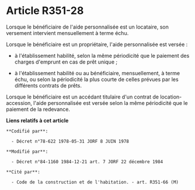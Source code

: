 # Article R351-28

Lorsque le bénéficiaire de l'aide personnalisée est un locataire, son versement intervient mensuellement à terme échu.

Lorsque le bénéficiaire est un propriétaire, l'aide personnalisée est versée :

- à l'établissement habilité, selon la même périodicité que le paiement des charges d'emprunt en cas de prêt unique ;

- à l'établissement habilité ou au bénéficiaire, mensuellement, à terme échu, ou selon la périodicité la plus courte de
celles prévues par les différents contrats de prêts.

Lorsque le bénéficiaire est un accédant titulaire d'un contrat de location-accession, l'aide personnalisée est versée selon
la même périodicité que le paiement de la redevance.

**Liens relatifs à cet article**

	**Codifié par**:

	  - Décret n°78-622 1978-05-31 JORF 8 JUIN 1978

	**Modifié par**:

	  - Décret n°84-1160 1984-12-21 art. 7 JORF 22 décembre 1984

	**Cité par**:

	  - Code de la construction et de l'habitation. - art. R351-66 (M)
